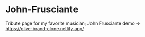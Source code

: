 # John-Frusciante
Tribute page for my favorite musician; John Frusciante
demo =>   https://olive-brand-clone.netlify.app/

